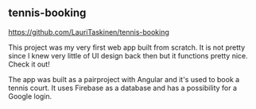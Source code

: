 ## tennis-booking
https://github.com/LauriTaskinen/tennis-booking 

This project was my very first web app built from scratch. It is not pretty since I knew very little of UI design back then but it functions pretty nice. 
Check it out!

The app was built as a pairproject with Angular and it's used to book a tennis court. 
It uses Firebase as a database and has a possibility for a Google login.

